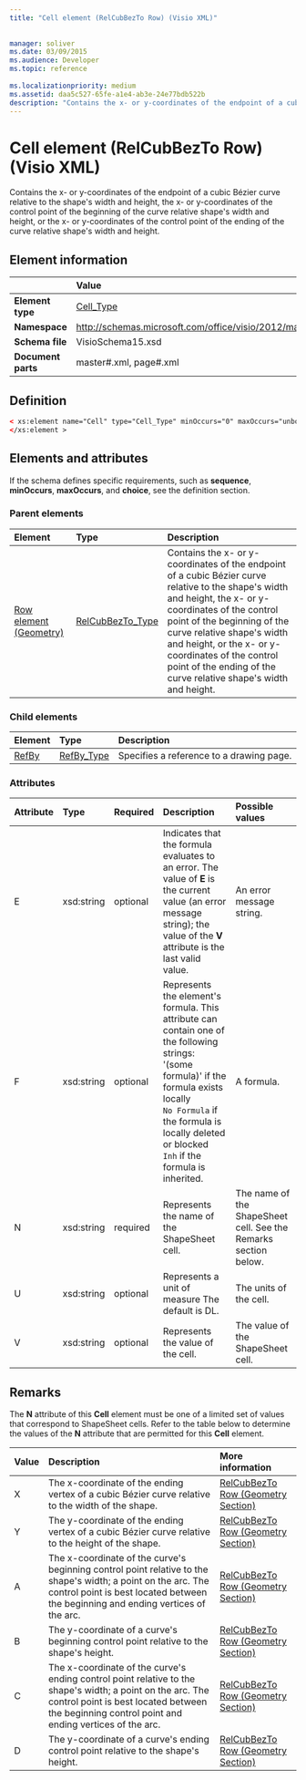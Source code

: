 ```yaml
---
title: "Cell element (RelCubBezTo Row) (Visio XML)"
 
 
manager: soliver
ms.date: 03/09/2015
ms.audience: Developer
ms.topic: reference
 
ms.localizationpriority: medium
ms.assetid: daa5c527-65fe-a1e4-ab3e-24e77bdb522b
description: "Contains the x- or y-coordinates of the endpoint of a cubic Bézier curve relative to the shape's width and height, the x- or y-coordinates of the control point of the beginning of the curve relative shape's width and height, or the x- or y-coordinates of the control point of the ending of the curve relative shape's width and height."
---
```


# Cell element (RelCubBezTo Row) (Visio XML)

Contains the x- or y-coordinates of the endpoint of a cubic Bézier curve relative to the shape's width and height, the x- or y-coordinates of the control point of the beginning of the curve relative shape's width and height, or the x- or y-coordinates of the control point of the ending of the curve relative shape's width and height.
  
## Element information

||Value |
|:-----|:-----|
|**Element type** <br/> |[Cell_Type](cell_type-complextypevisio-xml.md) <br/> |
|**Namespace** <br/> |http://schemas.microsoft.com/office/visio/2012/main  <br/> |
|**Schema file** <br/> |VisioSchema15.xsd  <br/> |
|**Document parts** <br/> |master#.xml, page#.xml  <br/> |
   
## Definition

```XML
< xs:element name="Cell" type="Cell_Type" minOccurs="0" maxOccurs="unbounded" >
</xs:element >
```

## Elements and attributes

If the schema defines specific requirements, such as **sequence**, **minOccurs**, **maxOccurs**, and **choice**, see the definition section. 
  
### Parent elements

|**Element**|**Type**|**Description**|
|:-----|:-----|:-----|
|[Row element (Geometry)](row-element-geometry-sectionvisio-xml.md) <br/> |[RelCubBezTo_Type](relcubbezto_type-complextypevisio-xml.md) <br/> |Contains the x- or y-coordinates of the endpoint of a cubic Bézier curve relative to the shape's width and height, the x- or y-coordinates of the control point of the beginning of the curve relative shape's width and height, or the x- or y-coordinates of the control point of the ending of the curve relative shape's width and height. |
   
### Child elements

|**Element**|**Type**|**Description**|
|:-----|:-----|:-----|
|[RefBy](refby-element-cell_type-complextypevisio-xml.md) <br/> |[RefBy_Type](refby_type-complextypevisio-xml.md) <br/> |Specifies a reference to a drawing page. |
   
### Attributes

|**Attribute**|**Type**|**Required**|**Description**|**Possible values**|
|:-----|:-----|:-----|:-----|:-----|
|E  <br/> |xsd:string  <br/> |optional  <br/> |Indicates that the formula evaluates to an error. The value of **E** is the current value (an error message string); the value of the **V** attribute is the last valid value. |An error message string. |
|F  <br/> |xsd:string  <br/> |optional  <br/> | Represents the element's formula. This attribute can contain one of the following strings:  <br/>  '(some formula)' if the formula exists locally  <br/>  `No Formula` if the formula is locally deleted or blocked  <br/>  `Inh` if the formula is inherited. |A formula. |
|N  <br/> |xsd:string  <br/> |required  <br/> |Represents the name of the ShapeSheet cell. |The name of the ShapeSheet cell. See the Remarks section below. |
|U  <br/> |xsd:string  <br/> |optional  <br/> |Represents a unit of measure The default is DL. |The units of the cell. |
|V  <br/> |xsd:string  <br/> |optional  <br/> |Represents the value of the cell. |The value of the ShapeSheet cell. |
   
## Remarks

The **N** attribute of this **Cell** element must be one of a limited set of values that correspond to ShapeSheet cells. Refer to the table below to determine the values of the **N** attribute that are permitted for this **Cell** element. 
  
|**Value**|**Description**|**More information**|
|:-----|:-----|:-----|
|X  <br/> |The x-coordinate of the ending vertex of a cubic Bézier curve relative to the width of the shape. |[RelCubBezTo Row (Geometry Section)](relcubbezto-row-geometry-section.md) <br/> |
|Y  <br/> |The y-coordinate of the ending vertex of a cubic Bézier curve relative to the height of the shape. |[RelCubBezTo Row (Geometry Section)](relcubbezto-row-geometry-section.md) <br/> |
|A  <br/> |The x-coordinate of the curve's beginning control point relative to the shape's width; a point on the arc. The control point is best located between the beginning and ending vertices of the arc. |[RelCubBezTo Row (Geometry Section)](relcubbezto-row-geometry-section.md) <br/> |
|B  <br/> |The y-coordinate of a curve's beginning control point relative to the shape's height. |[RelCubBezTo Row (Geometry Section)](relcubbezto-row-geometry-section.md) <br/> |
|C  <br/> |The x-coordinate of the curve's ending control point relative to the shape's width; a point on the arc. The control point is best located between the beginning control point and ending vertices of the arc. |[RelCubBezTo Row (Geometry Section)](relcubbezto-row-geometry-section.md) <br/> |
|D  <br/> |The y-coordinate of a curve's ending control point relative to the shape's height. |[RelCubBezTo Row (Geometry Section)](relcubbezto-row-geometry-section.md) <br/> |
   

